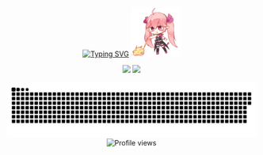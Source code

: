 <p align="center"> 
  <a href="https://git.io/typing-svg"><img src="https://readme-typing-svg.demolab.com?font=Righteous&size=32&duration=3000&pause=1000&color=8F7FD3DE&center=true&vCenter=true&repeat=false&width=435&lines=Hey Guys👋I'm CIA0CIA0 !" alt="Typing SVG" /></a>
  <img src="pic/bikaloading.gif" width="100"/>
</p>

<div align="center">
  <img height="137px" src="https://github-readme-stats.vercel.app/api?username=CIA0CIAO&hide_title=true&hide_border=true&show_icons=trueline_height=21&text_color=000&icon_color=000&bg_color=0,ea6161,ffc64d,fffc4d,52fa5a&theme=graywhite" /> 
<img align="" height="137px" src="https://github-readme-stats-git-masterrstaa-rickstaa.vercel.app/api/top-langs/?username=CIA0CIAO&hide_title=true&hide_border=true&layout=compact&langs_count=6&text_color=000&icon_color=fff&bg_color=0,52fa5a,4dfcff,c64dff&theme=graywhite" /><br><br>
</div>

<picture align="center" >
  <source
    media="(prefers-color-scheme: dark)"
    srcset="https://raw.githubusercontent.com/CIA0CIAO/CIA0CIAO/output/github-contribution-grid-snake-dark.svg"
  />
  <source
    media="(prefers-color-scheme: light)"
    srcset="https://raw.githubusercontent.com/CIA0CIAO/CIA0CIAO/output/github-contribution-grid-snake.svg"
  />
  <img
    alt="github contribution grid snake animation"
    src="https://raw.githubusercontent.com/CIA0CIAO/CIA0CIAO/output/github-contribution-grid-snake.svg"
  />
</picture>

<div align="center">
   <img src="https://count.getloli.com/get/@CIA0CIAO?theme=rule34" alt="Profile views" />
</div>
